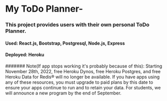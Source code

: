 # My ToDo Planner-

### This project provides users with their own personal ToDo Planner.

#### Used: React.js, Bootstrap, Postgresql, Node.js, Express
#### Deployed: Heroku

####### Note(If app stops working it's probably because of this): Starting November 28th, 2022, free Heroku Dynos, free Heroku Postgres, and free Heroku Data for Redis® will no longer be available. If you have apps using any of these resources, you must upgrade to paid plans by this date to ensure your apps continue to run and to retain your data. For students, we will announce a new program by the end of September. 
